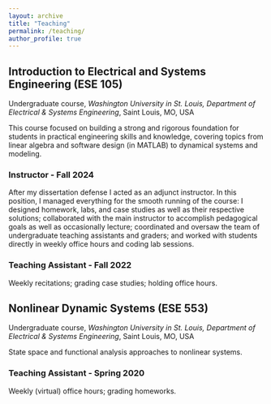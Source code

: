 ```yaml
---
layout: archive
title: "Teaching"
permalink: /teaching/
author_profile: true
---
```






## Introduction to Electrical and Systems Engineering (ESE 105)
<p> Undergraduate course, <i>Washington University in St. Louis, Department of Electrical & Systems Engineering</i>, Saint Louis, MO, USA</p>

This course focused on building a strong and rigorous foundation for students in practical engineering skills and knowledge, covering topics from linear algebra and software design (in MATLAB) to dynamical systems and modeling.

### Instructor - Fall 2024 
After my dissertation defense I acted as an adjunct instructor.  In this position, I managed everything for the smooth running of the course: I designed homework, labs, and case studies as well as their respective solutions; collaborated with the main instructor to accomplish pedagogical goals as well as occasionally lecture; coordinated and oversaw the team of undergraduate teaching assistants and graders; and worked with students directly in weekly office hours and coding lab sessions.


### Teaching Assistant - Fall 2022
Weekly recitations; grading case studies; holding office hours.





## Nonlinear Dynamic Systems (ESE 553)
<p> Undergraduate course, <i>Washington University in St. Louis, Department of Electrical & Systems Engineering</i>, Saint Louis, MO, USA</p>

State space and functional analysis approaches to nonlinear systems. 

### Teaching Assistant - Spring 2020
Weekly (virtual) office hours; grading homeworks. 

